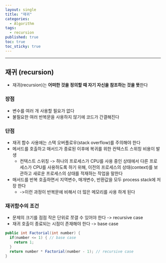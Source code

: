 ```yaml
---
layout: single
title: "재귀"
categories:
  - Algorithm
tags:
  - recursion
published: true
toc: true
toc_sticky: true
---
```

----

## 재귀 (recursion)
- 재귀(recursion)는 **어떠한 것을 정의할 때 자기 자신을 참조하는 것을 뜻**한다

### 장점
- 변수를 여러 개 사용할 필요가 없다
- 불필요한 여러 반복문을 사용하지 않기에 코드가 간결해진다

### 단점
- 재귀 함수 사용에는 스택 오버플로우(stack overflow)를 주의해야 한다
- 메서드를 호출하고 매서드가 종료된 이후에 복귀를 위한 컨텍스트 스위칭 비용이 발생
	- 컨텍스트 스위칭  -> 하나의 프로세스가 CPU를 사용 중인 상태에서 다른 프로세스가 CPU를 사용하도록 하기 위해, 이전의 프로세스의 상태(context)를 보관하고 새로운 프로세스의 상태를 적재하는 작업을 말한다
- 매서드를 반복 호출하면서 지역변수, 매개변수, 반환값을 모두 process stack에 저장 한다
	- ->이런 과정이 반복문에 비해서 더 많은 메모리를 사용 하게 된다

### 재귀함수의 조건
- 문제의 크기를 점점 작은 단위로 쪼갤 수 있어야 한다 -> recursive case
- 재귀 호출이 종료되는 시점이 존재해야 한다 -> base case

```java
public int Factorial(int number) {
  if(number <= 1) { // base case
    return 1;
  }
  return number * Factorial(number - 1); // recursive case
}
```
